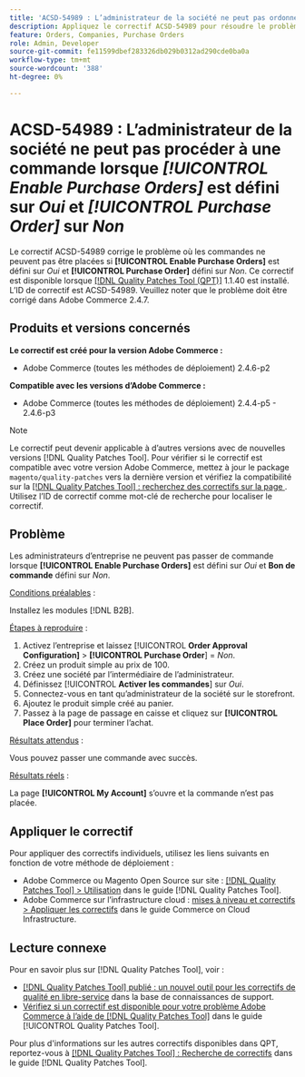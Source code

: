 ```yaml
---
title: 'ACSD-54989 : L’administrateur de la société ne peut pas ordonner lorsque [!UICONTROL Enable Purchase Orders] est défini sur Oui et [!UICONTROL Purchase Order] sur Non'
description: Appliquez le correctif ACSD-54989 pour résoudre le problème Adobe Commerce où l’administrateur de la société ne peut pas passer de commandes si [!UICONTROL Enable Purchase Orders] est défini sur Oui et [!UICONTROL Purchase Order] sur Non.
feature: Orders, Companies, Purchase Orders
role: Admin, Developer
source-git-commit: fe11599dbef283326db029b0312ad290cde0ba0a
workflow-type: tm+mt
source-wordcount: '388'
ht-degree: 0%

---
```


# ACSD-54989 : L’administrateur de la société ne peut pas procéder à une commande lorsque *[!UICONTROL Enable Purchase Orders]* est défini sur *Oui* et *[!UICONTROL Purchase Order]* sur *Non*

Le correctif ACSD-54989 corrige le problème où les commandes ne peuvent pas être placées si **[!UICONTROL Enable Purchase Orders]** est défini sur *Oui* et **[!UICONTROL Purchase Order]** défini sur *Non*. Ce correctif est disponible lorsque [[!DNL Quality Patches Tool (QPT)]](https://experienceleague.adobe.com/en/docs/commerce-knowledge-base/kb/announcements/commerce-announcements/magento-quality-patches-released-new-tool-to-self-serve-quality-patches) 1.1.40 est installé. L’ID de correctif est ACSD-54989. Veuillez noter que le problème doit être corrigé dans Adobe Commerce 2.4.7.

## Produits et versions concernés

**Le correctif est créé pour la version Adobe Commerce :**

* Adobe Commerce (toutes les méthodes de déploiement) 2.4.6-p2

**Compatible avec les versions d’Adobe Commerce :**

* Adobe Commerce (toutes les méthodes de déploiement) 2.4.4-p5 - 2.4.6-p3

>[!NOTE]
>
>Le correctif peut devenir applicable à d’autres versions avec de nouvelles versions [!DNL Quality Patches Tool]. Pour vérifier si le correctif est compatible avec votre version Adobe Commerce, mettez à jour le package `magento/quality-patches` vers la dernière version et vérifiez la compatibilité sur la [[!DNL Quality Patches Tool] : recherchez des correctifs sur la page ](https://experienceleague.adobe.com/tools/commerce-quality-patches/index.html). Utilisez l’ID de correctif comme mot-clé de recherche pour localiser le correctif.

## Problème

Les administrateurs d’entreprise ne peuvent pas passer de commande lorsque **[!UICONTROL Enable Purchase Orders]** est défini sur *Oui* et **Bon de commande** défini sur *Non*.

<u>Conditions préalables</u> :

Installez les modules [!DNL B2B].

<u>Étapes à reproduire</u> :

1. Activez l’entreprise et laissez [!UICONTROL **Order Approval Configuration]** > **[!UICONTROL Purchase Order**] = *Non*.
1. Créez un produit simple au prix de 100.
1. Créez une société par l’intermédiaire de l’administrateur.
1. Définissez [!UICONTROL **Activer les commandes**] sur *Oui*.
1. Connectez-vous en tant qu’administrateur de la société sur le storefront.
1. Ajoutez le produit simple créé au panier.
1. Passez à la page de passage en caisse et cliquez sur **[!UICONTROL Place Order]** pour terminer l’achat.

<u>Résultats attendus</u> :

Vous pouvez passer une commande avec succès.

<u>Résultats réels</u> :

La page **[!UICONTROL My Account]** s’ouvre et la commande n’est pas placée.

## Appliquer le correctif

Pour appliquer des correctifs individuels, utilisez les liens suivants en fonction de votre méthode de déploiement :

* Adobe Commerce ou Magento Open Source sur site : [[!DNL Quality Patches Tool] > Utilisation](/help/tools/quality-patches-tool/usage.md) dans le guide [!DNL Quality Patches Tool].
* Adobe Commerce sur l’infrastructure cloud : [mises à niveau et correctifs > Appliquer les correctifs](https://experienceleague.adobe.com/docs/commerce-cloud-service/user-guide/develop/upgrade/apply-patches.html) dans le guide Commerce on Cloud Infrastructure.

## Lecture connexe

Pour en savoir plus sur [!DNL Quality Patches Tool], voir :

* [[!DNL Quality Patches Tool] publié : un nouvel outil pour les correctifs de qualité en libre-service](https://experienceleague.adobe.com/en/docs/commerce-knowledge-base/kb/announcements/commerce-announcements/magento-quality-patches-released-new-tool-to-self-serve-quality-patches) dans la base de connaissances de support.
* [Vérifiez si un correctif est disponible pour votre problème Adobe Commerce à l’aide de  [!DNL Quality Patches Tool]](/help/tools/quality-patches-tool/patches-available-in-qpt/check-patch-for-magento-issue-with-magento-quality-patches.md) dans le guide [!UICONTROL Quality Patches Tool].


Pour plus d&#39;informations sur les autres correctifs disponibles dans QPT, reportez-vous à [[!DNL Quality Patches Tool] : Recherche de correctifs](https://experienceleague.adobe.com/tools/commerce-quality-patches/index.html) dans le guide [!DNL Quality Patches Tool].
